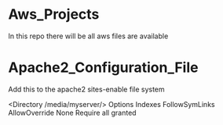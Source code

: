 # Aws_Projects
In this repo there will be all aws files are available

# Apache2_Configuration_File

Add this to the apache2 sites-enable file system 



<Directory /media/myserver/>
            Options Indexes FollowSymLinks
            AllowOverride None
            Require all granted
    </Directory>
